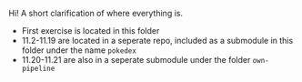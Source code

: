 Hi! A short clarification of where everything is.

- First exercise is located in this folder
- 11.2-11.19 are located in a seperate repo, included as a submodule in this folder under the name `pokedex`
- 11.20-11.21 are also in a seperate submodule under the folder `own-pipeline`
